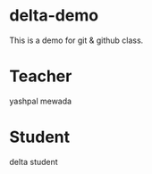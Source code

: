 # delta-demo
This is  a demo for git &amp; github class.

# Teacher
yashpal mewada
# Student
delta student

